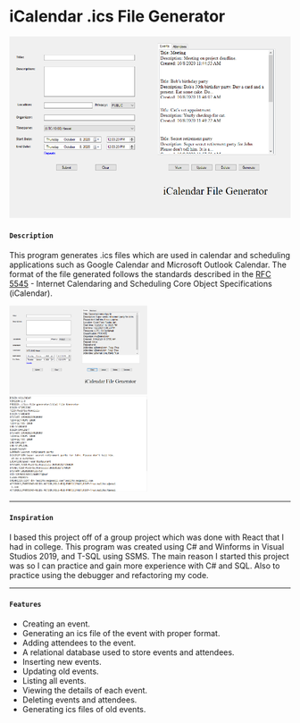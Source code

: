 # iCalendar .ics File Generator

![](iCalFileGenerator.PNG)

#### `Description`
This program generates .ics files which are used in calendar and scheduling applications such as Google Calendar and 
Microsoft Outlook Calendar. The format of the file generated follows the standards described
in the [RFC 5545](https://tools.ietf.org/html/rfc5545) - Internet Calendaring and Scheduling Core Object Specifications (iCalendar).

<div float="left">
    <img src="eventView.PNG" width=49%>&nbsp;&nbsp;&nbsp;<img src="icsFile.PNG" width=49%>
</div>

---

#### `Inspiration`
I based this project off of a group project which was done with React that I had in college. This program was 
created using C# and Winforms in Visual Studios 2019, and T-SQL using SSMS. The main reason I started this project 
was so I can practice and gain more experience with C# and SQL. Also to practice using the debugger and refactoring my code.

---

#### `Features`
* Creating an event.
* Generating an ics file of the event with proper format.
* Adding attendees to the event.
* A relational database used to store events and attendees.
* Inserting new events.
* Updating old events.
* Listing all events.
* Viewing the details of each event.
* Deleting events and attendees.
* Generating ics files of old events.